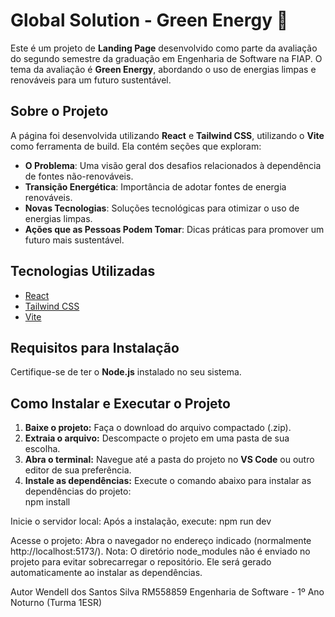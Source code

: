 # Global Solution - Green Energy 🌱

Este é um projeto de **Landing Page** desenvolvido como parte da avaliação do segundo semestre da graduação em Engenharia de Software na FIAP. O tema da avaliação é **Green Energy**, abordando o uso de energias limpas e renováveis para um futuro sustentável.

## Sobre o Projeto

A página foi desenvolvida utilizando **React** e **Tailwind CSS**, utilizando o **Vite** como ferramenta de build. Ela contém seções que exploram:

- **O Problema**: Uma visão geral dos desafios relacionados à dependência de fontes não-renováveis.  
- **Transição Energética**: Importância de adotar fontes de energia renováveis.  
- **Novas Tecnologias**: Soluções tecnológicas para otimizar o uso de energias limpas.  
- **Ações que as Pessoas Podem Tomar**: Dicas práticas para promover um futuro mais sustentável.  

## Tecnologias Utilizadas

- [React](https://reactjs.org/)  
- [Tailwind CSS](https://tailwindcss.com/)  
- [Vite](https://vitejs.dev/)  

## Requisitos para Instalação

Certifique-se de ter o **Node.js** instalado no seu sistema.  

## Como Instalar e Executar o Projeto

1. **Baixe o projeto:** Faça o download do arquivo compactado (.zip).  
2. **Extraia o arquivo:** Descompacte o projeto em uma pasta de sua escolha.  
3. **Abra o terminal:** Navegue até a pasta do projeto no **VS Code** ou outro editor de sua preferência.  
4. **Instale as dependências:** Execute o comando abaixo para instalar as dependências do projeto:  
   npm install

Inicie o servidor local: Após a instalação, execute:
npm run dev

Acesse o projeto: Abra o navegador no endereço indicado (normalmente http://localhost:5173/).
Nota: O diretório node_modules não é enviado no projeto para evitar sobrecarregar o repositório. Ele será gerado automaticamente ao instalar as dependências.

Autor
Wendell dos Santos Silva
RM558859
Engenharia de Software - 1º Ano Noturno (Turma 1ESR)
